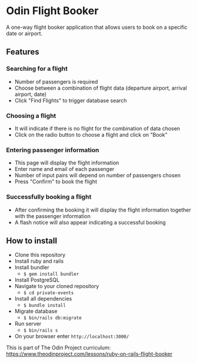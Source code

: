 # Odin Flight Booker

A one-way flight booker application that allows users to book on a specific date or airport.

## Features
### Searching for a flight
- Number of passengers is required
- Choose between a combination of flight data (departure airport, arrival airport, date)
- Click "Find Flights" to trigger database search

### Choosing a flight
- It will indicate if there is no flight for the combination of data chosen
- Click on the radio button to choose a flight and click on "Book"

### Entering passenger information
- This page will display the flight information
- Enter name and email of each passenger
- Number of input pairs will depend on number of passengers chosen
- Press "Confirm" to book the flight

### Successfully booking a flight
- After confirming the booking it will display the flight information together with the passenger information 
- A flash notice will also appear indicating a successful booking

## How to install
- Clone this repository
- Install ruby and rails
- Install bundler
    - `$ gem install bundler`
- Install PostgreSQL
- Navigate to your cloned repository
    - `$ cd private-events`
- Install all dependencies
    - `$ bundle install`
- Migrate database
    - `$ bin/rails db:migrate`
- Run server
    - `$ bin/rails s`
- On your browser enter `http://localhost:3000/`


This is part of The Odin Project curriculum: 
https://www.theodinproject.com/lessons/ruby-on-rails-flight-booker
